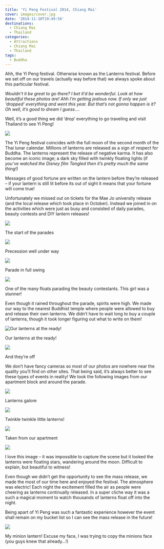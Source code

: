 ```yaml
---
title: 'Yi Peng Festival 2014, Chiang Mai'
cover: images/cover.jpg
date: '2014-11-10T19:49:56'
destinations:
  - Chiang Mai
  - Thailand
categories:
  - Attractions
  - Chiang Mai
  - Thailand
tags:
  - Buddha
---
```

Ahh, the Yi Peng festival. Otherwise known as the Lanterns festival. Before we set off on our travels (actually way before that) we always spoke about this particular festival.

_Wouldn’t it be great to go there? I bet it’d be wonderful. Look at how beautiful these photos are! Ahh I’m getting jealous now. If only we just ‘dropped’ everything and went this year. But that’s not gonna happen is it? Oh well, it’s good to dream I guess…._

Well, it’s a good thing we did ‘drop’ everything to go traveling and visit Thailand to see Yi Peng!

![](images/lanterns.jpg)

The Yi Peng festival coincides with the full moon of the second month of the Thai lunar calendar. Millions of lanterns are released as a sign of respect for Buddha. The lanterns represent the release of negative karma. It has also become an iconic image; a dark sky filled with twinkly floating lights (if _you’ve watched the Disney film Tangled then it’s pretty much the same thing!)_

Messages of good fortune are written on the lantern before they’re released – if your lantern is still lit before its out of sight it means that your fortune will come true!

Unfortunately we missed out on tickets for the Mae Jo university release (and the local release which took place in October). Instead we joined in on the activities which were just as busy and consisted of daily parades, beauty contests and DIY lantern releases!

![](images/16057992347_aedc4f7860_o_d.jpg)

The start of the parades

![](images/16250843462_4910c1a246_o_d.jpg)

Precession well under way

![](images/16244025405_6e06b84cdd_o_d.jpg)

Parade in full swing

![](images/16243191432_2dd77c690f_o_d.jpg)

One of the many floats parading the beauty contestants. This girl was a stunner!

Even though it rained throughout the parade, spirits were high. We made our way to the nearest Buddhist temple where people were allowed to buy and release their own lanterns. We didn’t have to wait long to buy a couple of lanterns, though it took longer figuring out what to write on them!

![Our lanterns at the ready!](images/lanterncouple.jpg)

Our lanterns at the ready!

![](images/15631786013_f2f0cb9d3c_o_d.jpg)

And they’re off

We don’t have fancy cameras so most of our photos are nowhere near the quality you’ll find on other sites. That being said, it’s always better to see these types of events in reality! We took the following images from our apartment block and around the parade.

![](images/15631913883_11efec6305_o_d.jpg)

Lanterns galore

![](images/lanternlights.jpg)

Twinkle twinkle little lanterns!

![](images/16243214492_0ee28ebb57_o_d.jpg)

Taken from our apartment

![](images/moonlight.jpg)

I love this image – it was impossible to capture the scene but it looked the lanterns were floating stars, wandering around the moon. Difficult to explain, but beautiful to witness!

Even though we didn’t get the opportunity to see the mass release, we made the most of our time here and enjoyed the festival. The atmosphere was electric! Each night the excitement filled the air as people were cheering as lanterns continually released. In a super cliche way it was a such a magical moment to watch thousands of lanterns float off into the night.

Being apart of Yi Peng was such a fantastic experience however the event shall remain on my bucket list so I can see the mass release in the future!

![](images/16064470470_7f95a8e2a5_o_d.jpg)

My minion lantern! Excuse my face, I was trying to copy the minions face (you guys knew that already…!)
